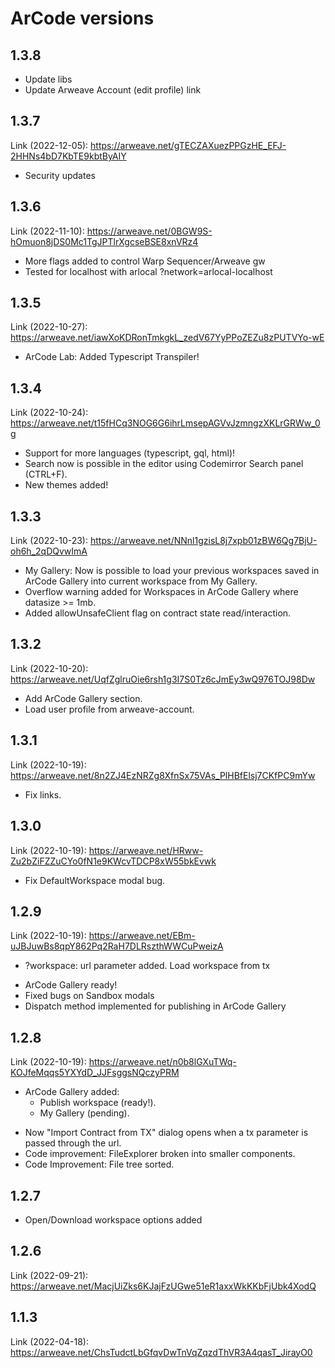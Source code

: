 # ArCode versions

## 1.3.8
- Update libs
- Update Arweave Account (edit profile) link

## 1.3.7
Link (2022-12-05): https://arweave.net/gTECZAXuezPPGzHE_EFJ-2HHNs4bD7KbTE9kbtByAIY
- Security updates

## 1.3.6
Link (2022-11-10): https://arweave.net/0BGW9S-hOmuon8jDS0Mc1TgJPTlrXgcseBSE8xnVRz4
- More flags added to control Warp Sequencer/Arweave gw
- Tested for localhost with arlocal ?network=arlocal-localhost

## 1.3.5
Link (2022-10-27): https://arweave.net/iawXoKDRonTmkgkL_zedV67YyPPoZEZu8zPUTVYo-wE
- ArCode Lab: Added Typescript Transpiler!

## 1.3.4
Link (2022-10-24): https://arweave.net/t15fHCq3NOG6G6ihrLmsepAGVvJzmngzXKLrGRWw_0g
- Support for more languages (typescript, gql, html)!
- Search now is possible in the editor using Codemirror Search panel (CTRL+F).
- New themes added!

## 1.3.3
Link (2022-10-23): https://arweave.net/NNnl1gzisL8j7xpb01zBW6Qg7BjU-oh6h_2qDQvwImA
- My Gallery: Now is possible to load your previous workspaces saved in ArCode Gallery into current workspace from My Gallery.
- Overflow warning added for Workspaces in ArCode Gallery where datasize >= 1mb.
- Added allowUnsafeClient flag on contract state read/interaction.

## 1.3.2
Link (2022-10-20): https://arweave.net/UqfZglruOie6rsh1g3I7S0Tz6cJmEy3wQ976TOJ98Dw
- Add ArCode Gallery section.
- Load user profile from arweave-account.

## 1.3.1
Link (2022-10-19): https://arweave.net/8n2ZJ4EzNRZg8XfnSx75VAs_PlHBfElsj7CKfPC9mYw
- Fix links.

## 1.3.0
Link (2022-10-19): https://arweave.net/HRww-Zu2bZiFZZuCYo0fN1e9KWcvTDCP8xW55bkEvwk
- Fix DefaultWorkspace modal bug.

## 1.2.9
Link (2022-10-19): https://arweave.net/EBm-uJBJuwBs8qpY862Pq2RaH7DLRszthWWCuPweizA
- ?workspace: url parameter added. Load workspace from tx
+ ArCode Gallery ready!
+ Fixed bugs on Sandbox modals
+ Dispatch method implemented for publishing in ArCode Gallery

## 1.2.8
Link (2022-10-19): https://arweave.net/n0b8lGXuTWq-KOJfeMqqs5YXYdD_JJFsggsNQczyPRM
+ ArCode Gallery added:
  - Publish workspace (ready!).
  - My Gallery (pending).
- Now "Import Contract from TX" dialog opens when a tx parameter is passed through the url.
- Code improvement: FileExplorer broken into smaller components.
- Code Improvement: File tree sorted.

## 1.2.7
- Open/Download workspace options added

## 1.2.6
Link (2022-09-21): https://arweave.net/MacjUiZks6KJajFzUGwe51eR1axxWkKKbFjUbk4XodQ

## 1.1.3
Link (2022-04-18): https://arweave.net/ChsTudctLbGfqvDwTnVqZqzdThVR3A4qasT_JirayO0